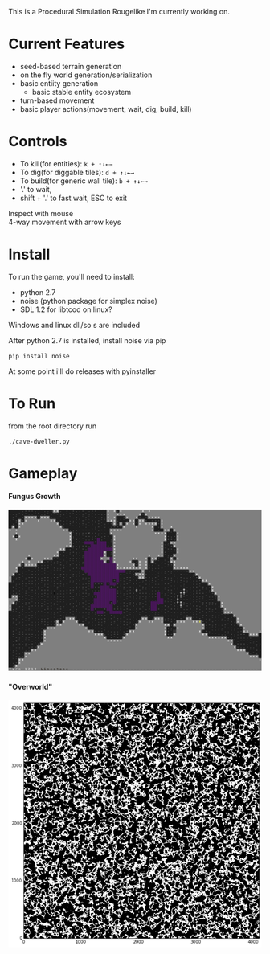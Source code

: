 This is a Procedural Simulation Rougelike I'm currently working on.

# Current Features

- seed-based terrain generation
- on the fly world generation/serialization
- basic entiity generation
    - basic stable entity ecosystem
- turn-based movement
- basic player actions(movement, wait, dig, build, kill)

 # Controls

 * To kill(for entities): `k + ↑↓←→`
 * To dig(for diggable tiles): `d + ↑↓←→`
 * To build(for generic wall tile): `b + ↑↓←→`
 * '.' to wait, 
 * shift + '.' to fast wait, ESC to exit

Inspect with mouse  
4-way movement with arrow keys  

# Install

To run the game, you'll need to install:

* python 2.7
* noise (python package for simplex noise)
* SDL 1.2 for libtcod on linux?

Windows and linux dll/so s are included

After python 2.7 is installed, install noise via pip

    pip install noise

At some point i'll do releases with pyinstaller

# To Run

from the root directory run

    ./cave-dweller.py

# Gameplay

#### Fungus Growth

![Fungus Growth](media/fungus-growth.gif)

#### "Overworld"

!["Overworld"](media/4096.png)
